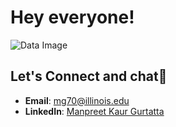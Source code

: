 # Hey everyone!

![Data Image](https://image.freepik.com/free-vector/abstract-binary-code-background_52683-19068.jpg)




## Let's Connect and chat🤝

- **Email**: [mg70@illinois.edu](mailto:mg70@illinois.edu)
- **LinkedIn**: [Manpreet Kaur Gurtatta](https://www.linkedin.com/in/manpreet-kaur-gurtatta-9634ab19b/)
